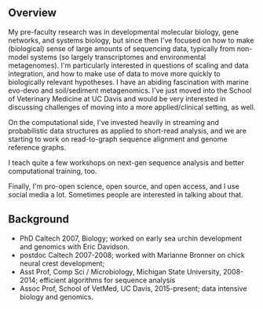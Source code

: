 ## Overview

My pre-faculty research was in developmental molecular biology,
gene networks, and systems biology, but since then I've focused on how
to make (biological) sense of large amounts of sequencing data,
typically from non-model systems (so largely transcriptomes and
environmental metagenomes).  I'm particularly interested in questions
of scaling and data integration, and how to make use of data to move
more quickly to biologically relevant hypotheses.  I have an abiding
fascination with marine evo-devo and soil/sediment metagenomics.  I've
just moved into the School of Veterinary Medicine at UC Davis and
would be very interested in discussing challenges of moving into a
more applied/clinical setting, as well.

On the computational side, I've invested heavily in streaming and
probabilistic data structures as applied to short-read analysis, and
we are starting to work on read-to-graph sequence alignment and genome
reference graphs.

I teach quite a few workshops on next-gen sequence analysis and better
computational training, too.

Finally, I'm pro-open science, open source, and open access, and I use
social media a lot.  Sometimes people are interested in talking about
that.

## Background

* PhD Caltech 2007, Biology; worked on early sea urchin development and genomics with Eric Davidson.
* postdoc Caltech 2007-2008; worked with Marianne Bronner on chick neural crest development;
* Asst Prof, Comp Sci / Microbiology, Michigan State University, 2008-2014; efficient algorithms for sequence analysis
* Assoc Prof, School of VetMed, UC Davis, 2015-present; data intensive biology and genomics.
